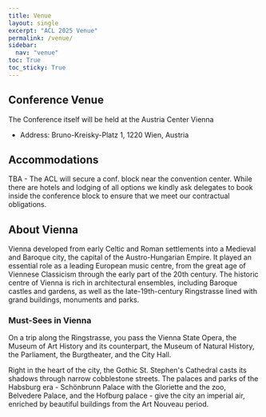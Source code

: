 ```yaml
---
title: Venue
layout: single
excerpt: "ACL 2025 Venue"
permalink: /venue/
sidebar:
  nav: "venue"
toc: True
toc_sticky: True
---
```


## Conference Venue

The Conference itself will be held at the Austria Center Vienna

- Address: Bruno-Kreisky-Platz 1, 1220 Wien, Austria

## Accommodations

TBA - The ACL will secure a conf. block near the convention center. While there are hotels and lodging of all options we kindly ask delegates to book inside the conference block to ensure that we meet our contractual obligations.

## About Vienna

Vienna developed from early Celtic and Roman settlements into a Medieval and Baroque city, the capital of the Austro-Hungarian Empire. It played an essential role as a leading European music centre, from the great age of Viennese Classicism through the early part of the 20th century. The historic centre of Vienna is rich in architectural ensembles, including Baroque castles and gardens, as well as the late-19th-century Ringstrasse lined with grand buildings, monuments and parks.

### Must-Sees in Vienna

On a trip along the Ringstrasse, you pass the Vienna State Opera, the Museum of Art History and its counterpart, the Museum of Natural History, the Parliament, the Burgtheater, and the City Hall.

Right in the heart of the city, the Gothic St. Stephen's Cathedral casts its shadows through narrow cobblestone streets. The palaces and parks of the Habsburg era - Schönbrunn Palace with the Gloriette and the zoo, Belvedere Palace, and the Hofburg palace - give the city an imperial air, enriched by beautiful buildings from the Art Nouveau period.
